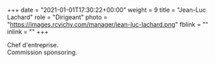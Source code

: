 +++
date = "2021-01-01T17:30:22+00:00"
weight = 9
title = "Jean-Luc Lachard"
role = "Dirigeant"
photo = "https://images.rcvichy.com/manager/jean-luc-lachard.png"
fblink = ""
inlink = ""
+++

Chef d'entreprise.  
Commission sponsoring.
